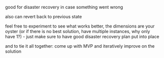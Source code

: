 good for disaster recovery in case something went wrong

also can revert back to previous state

feel free to experiment to see what works better, the dimensions are your oyster (or if there is no best solution, have multiple instances, why only have 1?) - just make sure to have good disaster recovery plan put into place

and to tie it all together: come up with MVP and iteratively improve on the solution
